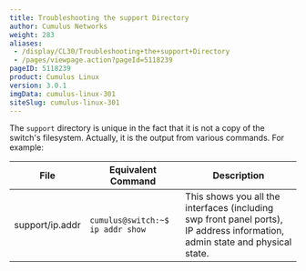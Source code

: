 ```yaml
---
title: Troubleshooting the support Directory
author: Cumulus Networks
weight: 283
aliases:
 - /display/CL30/Troubleshooting+the+support+Directory
 - /pages/viewpage.action?pageId=5118239
pageID: 5118239
product: Cumulus Linux
version: 3.0.1
imgData: cumulus-linux-301
siteSlug: cumulus-linux-301
---
```

The `support` directory is unique in the fact that it is not a copy of
the switch's filesystem. Actually, it is the output from various
commands. For example:

| File            | Equivalent Command               | Description                                                                                                                  |
| --------------- | -------------------------------- | ---------------------------------------------------------------------------------------------------------------------------- |
| support/ip.addr | `cumulus@switch:~$ ip addr show` | This shows you all the interfaces (including swp front panel ports), IP address information, admin state and physical state. |

<article id="html-search-results" class="ht-content" style="display: none;">

</article>

<footer id="ht-footer">

</footer>
